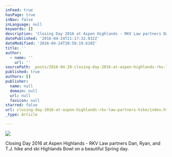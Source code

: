 ```yaml
---
inFeed: true
hasPage: true
inNav: false
inLanguage: null
keywords: []
description: 'Closing Day 2016 at Aspen Highlands - RKV Law partners Dan, Ryan, and T.J. hike and ski Highlands Bowl on a beautiful Spring day.'
datePublished: '2016-04-24T21:17:32.032Z'
dateModified: '2016-04-24T20:58:19.610Z'
title: ''
author:
  - name: ''
    url: ''
sourcePath: _posts/2016-04-20-closing-day-2016-at-aspen-highlands-rkv-law-partners-hike.md
published: true
authors: []
publisher:
  name: null
  domain: null
  url: null
  favicon: null
starred: false
url: closing-day-2016-at-aspen-highlands-rkv-law-partners-hike/index.html
_type: Article

---
```

![](https://the-grid-user-content.s3-us-west-2.amazonaws.com/87be1497-345c-4f9a-b867-8f87a9b5b641.jpg)

Closing Day 2016 at Aspen Highlands - RKV Law partners Dan, Ryan, and T.J. hike and ski Highlands Bowl on a beautiful Spring day.